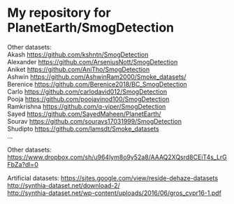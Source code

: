# My repository for PlanetEarth/SmogDetection

Other datasets:  
Akash    https://github.com/kshntn/SmogDetection  
Alexander https://github.com/ArseniusNott/SmogDetection  
Aniket https://github.com/AniTho/SmogDetection  
Ashwin https://github.com/AshwinRam2000/Smoke_datasets/  
Berenice https://github.com/Berenice2018/BC_SmogDetection  
Carlo https://github.com/carlodavid012/SmogDetection  
Pooja https://github.com/poojavinod100/SmogDetection  
Ramkrishna https://github.com/q-viper/SmogDetection  
Sayed https://github.com/SayedMaheen/PlanetEarth/  
Sourav https://github.com/souravs17031999/SmogDetection  
Shudipto https://github.com/Iamsdt/Smoke_datasets  
...

Other datasets:  
https://www.dropbox.com/sh/u964lym8o9y52a8/AAAQ2XQsrd8CEiT4s_LrGFbZa?dl=0

Artificial datasets:
https://sites.google.com/view/reside-dehaze-datasets  
http://synthia-dataset.net/download-2/  
http://synthia-dataset.net/wp-content/uploads/2016/06/gros_cvpr16-1.pdf  

